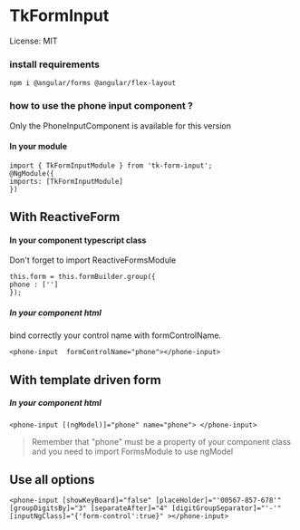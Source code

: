 # TkFormInput
License: MIT

### install requirements

```
npm i @angular/forms @angular/flex-layout
```
### how to use the phone input component ?
Only the PhoneInputComponent is available for this version
#### In your module
```
import { TkFormInputModule } from 'tk-form-input';
@NgModule({
imports: [TkFormInputModule]
})
```
## With ReactiveForm 
#### In your component typescript class
Don't forget to import ReactiveFormsModule
```
this.form = this.formBuilder.group({
phone : ['']
});
```
##### In your component html
bind correctly your control name with formControlName.
```
<phone-input  formControlName="phone"></phone-input>
```
## With template driven form
##### In your component html
```<phone-input [(ngModel)]="phone" name="phone"> </phone-input>```
> Remember that "phone" must be a property of your component class and you need to import FormsModule to use ngModel
## Use all options 
```
<phone-input [showKeyBoard]="false" [placeHolder]="'00567-857-678'" [groupDigitsBy]="3" [separateAfter]="4" [digitGroupSeparator]="'-'" [inputNgClass]="{'form-control':true}" ></phone-input>
```

